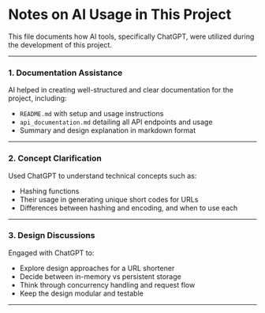 # Notes on AI Usage in This Project

This file documents how AI tools, specifically ChatGPT, were utilized during the development of this project.

---

### 1. Documentation Assistance  
AI helped in creating well-structured and clear documentation for the project, including:

- `README.md` with setup and usage instructions  
- `api_documentation.md` detailing all API endpoints and usage  
- Summary and design explanation in markdown format  

---

### 2. Concept Clarification  
Used ChatGPT to understand technical concepts such as:

- Hashing functions  
- Their usage in generating unique short codes for URLs  
- Differences between hashing and encoding, and when to use each  

---

### 3. Design Discussions  
Engaged with ChatGPT to:

- Explore design approaches for a URL shortener  
- Decide between in-memory vs persistent storage  
- Think through concurrency handling and request flow  
- Keep the design modular and testable  

---

